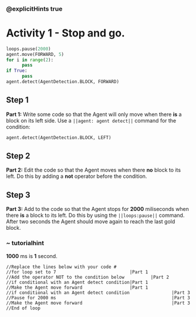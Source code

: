 ### @explicitHints true

# Activity 1 -  Stop and go.

```python
loops.pause(2000)
agent.move(FORWARD, 5)
for i in range(2):
      pass
if True:
      pass
agent.detect(AgentDetection.BLOCK, FORWARD)
```

## Step 1
**Part 1:** Write some code so that the Agent will only move when there **is** a block on its left side. 
Use a `||agent: agent detect||` command for the condition: 
```python
agent.detect(AgentDetection.BLOCK, LEFT)
```

## Step 2
**Part 2:** Edit the code so that the Agent moves when there **no** block to its left. 
Do this by adding a **not** operator before the condition. 

## Step 3
**Part 3:** Add to the code so that the Agent stops for **2000** miliseconds when there **is** a block to its left.
Do this by using the `||loops:pause||` command. After two seconds the Agent should move again to reach the last gold block.

### ~ tutorialhint
**1000** ms is **1** second.

```template
//Replace the lines below with your code #    
//for loop set to 7                            |Part 1
//Add the operator NOT to the condition below          |Part 2 
//if conditional with an Agent detect condition|Part 1
//Make the Agent move forward                  |Part 1
//if conditional with an Agent detect condition                |Part 3
//Pause for 2000 ms                                            |Part 3
//Make the Agent move forward                                  |Part 3
//End of loop
```
